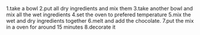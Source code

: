 1.take a bowl
2.put all dry ingredients and mix them
3.take another bowl and mix all the wet ingredients
4.set the oven to prefered temperature
5.mix the wet and dry ingredients together
6.melt and add the chocolate.
7.put the mix in a oven for around 15 minutes
8.decorate it